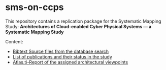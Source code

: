 # sms-on-ccps
This repository contains a replication package for the Systematic Mapping Study: 
**Architectures of Cloud-enabled Cyber Physical Systems — a Systematic Mapping Study**

Content:
* [Bibtext Source files from the database search](https://github.com/search-rug/sms-on-ccps/tree/master/sourcefiles)
* [List of publications and their status in the study](https://github.com/search-rug/sms-on-ccps/blob/master/publications.csv)
* [Atlas.ti-Report of the assigned architectural viewpoints](https://github.com/search-rug/sms-on-ccps/blob/master/architectural-viewpoint-report.pdf)
